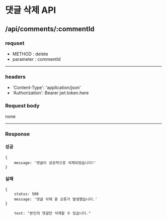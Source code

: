 # 댓글 삭제 API

## /api/comments/:commentId

### requset

- METHOD : delete
- parameter : commentId

---

### headers

- 'Content-Type': 'application/json'
- 'Authorization': Bearer jwt.token.here

### Request body

none

---

### Response

#### 성공

```
{
    message: '댓글이 성공적으로 삭제되었습니다!'
}
```

#### 실패

```
{
    status: 500
    message: '댓글 삭제 중 오류가 발생했습니다.'
}
```

```
    text: "본인의 댓글만 삭제할 수 있습니다."
```
